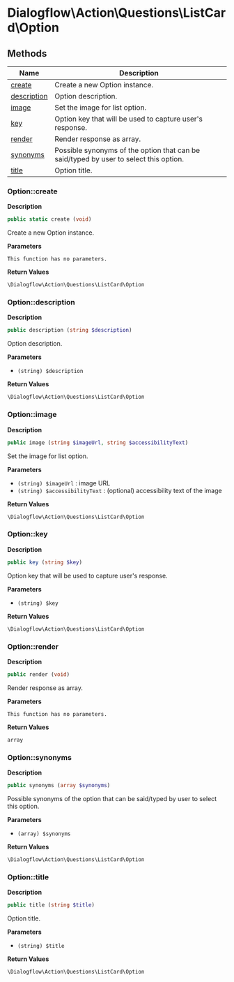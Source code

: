 # Dialogflow\Action\Questions\ListCard\Option  







## Methods

| Name | Description |
|------|-------------|
|[create](#optioncreate)|Create a new Option instance.|
|[description](#optiondescription)|Option description.|
|[image](#optionimage)|Set the image for list option.|
|[key](#optionkey)|Option key that will be used to capture user's response.|
|[render](#optionrender)|Render response as array.|
|[synonyms](#optionsynonyms)|Possible synonyms of the option that can be said/typed by user to select this option.|
|[title](#optiontitle)|Option title.|




### Option::create  

**Description**

```php
public static create (void)
```

Create a new Option instance. 

 

**Parameters**

`This function has no parameters.`

**Return Values**

`\Dialogflow\Action\Questions\ListCard\Option`





### Option::description  

**Description**

```php
public description (string $description)
```

Option description. 

 

**Parameters**

* `(string) $description`

**Return Values**

`\Dialogflow\Action\Questions\ListCard\Option`





### Option::image  

**Description**

```php
public image (string $imageUrl, string $accessibilityText)
```

Set the image for list option. 

 

**Parameters**

* `(string) $imageUrl`
: image URL  
* `(string) $accessibilityText`
: (optional) accessibility text of the image  

**Return Values**

`\Dialogflow\Action\Questions\ListCard\Option`





### Option::key  

**Description**

```php
public key (string $key)
```

Option key that will be used to capture user's response. 

 

**Parameters**

* `(string) $key`

**Return Values**

`\Dialogflow\Action\Questions\ListCard\Option`





### Option::render  

**Description**

```php
public render (void)
```

Render response as array. 

 

**Parameters**

`This function has no parameters.`

**Return Values**

`array`





### Option::synonyms  

**Description**

```php
public synonyms (array $synonyms)
```

Possible synonyms of the option that can be said/typed by user to select this option. 

 

**Parameters**

* `(array) $synonyms`

**Return Values**

`\Dialogflow\Action\Questions\ListCard\Option`





### Option::title  

**Description**

```php
public title (string $title)
```

Option title. 

 

**Parameters**

* `(string) $title`

**Return Values**

`\Dialogflow\Action\Questions\ListCard\Option`




